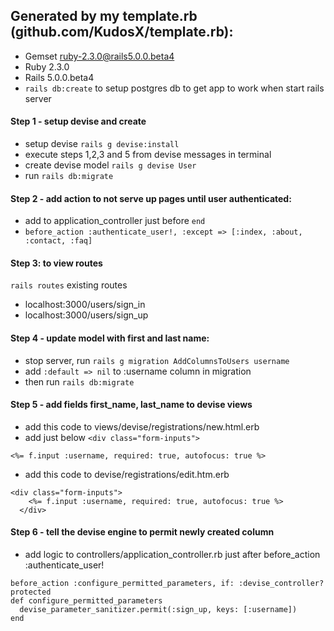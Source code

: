 ## Generated by my template.rb (github.com/KudosX/template.rb):
- Gemset ruby-2.3.0@rails5.0.0.beta4
- Ruby 2.3.0
- Rails 5.0.0.beta4
- `rails db:create` to setup postgres db to get app to work when start rails server

#### Step 1 - setup devise and create 
- setup devise `rails g devise:install`
- execute steps 1,2,3 and 5 from devise messages in terminal
- create devise model `rails g devise User`
- run `rails db:migrate`

#### Step 2 - add action to not serve up pages until user authenticated:
- add to application_controller just before `end`
- `before_action :authenticate_user!, :except => [:index, :about, :contact, :faq]` 

#### Step 3: to view routes
`rails routes` existing routes
- localhost:3000/users/sign_in
- localhost:3000/users/sign_up

#### Step 4 - update model with first and last name:
- stop server, run `rails g migration AddColumnsToUsers username`
- add `:default => nil` to :username column in migration
- then run `rails db:migrate`

#### Step 5 - add fields first_name, last_name to devise views
- add this code to views/devise/registrations/new.html.erb 
- add just below `<div class="form-inputs">`
```
<%= f.input :username, required: true, autofocus: true %>
```
- add this code to devise/registrations/edit.htm.erb
```
<div class="form-inputs">
    <%= f.input :username, required: true, autofocus: true %>
  </div>
```

#### Step 6 - tell the devise engine to permit newly created column
- add logic to controllers/application_controller.rb just after before_action :authenticate_user!
```
before_action :configure_permitted_parameters, if: :devise_controller?
protected 
def configure_permitted_parameters
  devise_parameter_sanitizer.permit(:sign_up, keys: [:username])
end
```
